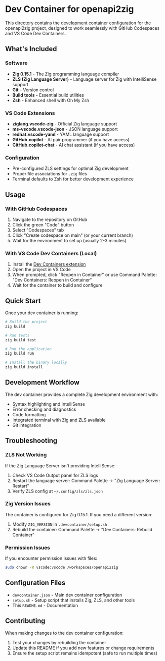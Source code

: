 # Dev Container for openapi2zig

This directory contains the development container configuration for the openapi2zig project, designed to work seamlessly with GitHub Codespaces and VS Code Dev Containers.

## What's Included

### Software
- **Zig 0.15.1** - The Zig programming language compiler
- **ZLS (Zig Language Server)** - Language server for Zig with IntelliSense support
- **Git** - Version control
- **Build tools** - Essential build utilities
- **Zsh** - Enhanced shell with Oh My Zsh

### VS Code Extensions
- **ziglang.vscode-zig** - Official Zig language support
- **ms-vscode.vscode-json** - JSON language support
- **redhat.vscode-yaml** - YAML language support  
- **GitHub.copilot** - AI pair programmer (if you have access)
- **GitHub.copilot-chat** - AI chat assistant (if you have access)

### Configuration
- Pre-configured ZLS settings for optimal Zig development
- Proper file associations for `.zig` files
- Terminal defaults to Zsh for better development experience

## Usage

### With GitHub Codespaces
1. Navigate to the repository on GitHub
2. Click the green "Code" button
3. Select "Codespaces" tab
4. Click "Create codespace on main" (or your current branch)
5. Wait for the environment to set up (usually 2-3 minutes)

### With VS Code Dev Containers (Local)
1. Install the [Dev Containers extension](https://marketplace.visualstudio.com/items?itemName=ms-vscode-remote.remote-containers)
2. Open the project in VS Code
3. When prompted, click "Reopen in Container" or use Command Palette: "Dev Containers: Reopen in Container"
4. Wait for the container to build and configure

## Quick Start

Once your dev container is running:

```bash
# Build the project
zig build

# Run tests
zig build test

# Run the application
zig build run

# Install the binary locally
zig build install
```

## Development Workflow

The dev container provides a complete Zig development environment with:
- Syntax highlighting and IntelliSense
- Error checking and diagnostics
- Code formatting
- Integrated terminal with Zig and ZLS available
- Git integration

## Troubleshooting

### ZLS Not Working
If the Zig Language Server isn't providing IntelliSense:
1. Check VS Code Output panel for ZLS logs
2. Restart the language server: Command Palette → "Zig Language Server: Restart"
3. Verify ZLS config at `~/.config/zls/zls.json`

### Zig Version Issues
The container is configured for Zig 0.15.1. If you need a different version:
1. Modify `ZIG_VERSION` in `.devcontainer/setup.sh`
2. Rebuild the container: Command Palette → "Dev Containers: Rebuild Container"

### Permission Issues
If you encounter permission issues with files:
```bash
sudo chown -R vscode:vscode /workspaces/openapi2zig
```

## Configuration Files

- `devcontainer.json` - Main dev container configuration
- `setup.sh` - Setup script that installs Zig, ZLS, and other tools
- This `README.md` - Documentation

## Contributing

When making changes to the dev container configuration:
1. Test your changes by rebuilding the container
2. Update this README if you add new features or change requirements
3. Ensure the setup script remains idempotent (safe to run multiple times)

